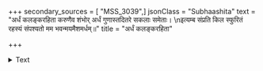 +++
secondary_sources = [ "MSS_3039",]
jsonClass = "Subhaashita"
text = "अर्धं कलङ्करहिता करुणैव शंभोर् अर्धं गुणास्तदितरे सकलाः समेताः।  \nइत्यम्ब संप्रति किल स्फुरितं रहस्यं संपश्यतो मम भवन्मयमैशमर्धम्॥"
title = "अर्धं कलङ्करहिता"

+++

<details><summary>Text</summary>

अर्धं कलङ्करहिता करुणैव शंभोर् अर्धं गुणास्तदितरे सकलाः समेताः।  
इत्यम्ब संप्रति किल स्फुरितं रहस्यं संपश्यतो मम भवन्मयमैशमर्धम्॥
</details>
